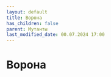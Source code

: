 ```yaml
---
layout: default
title: Ворона
has_children: false
parent: Мутанты
last_modified_date: 00.07.2024 17:00
---
```


# Ворона
